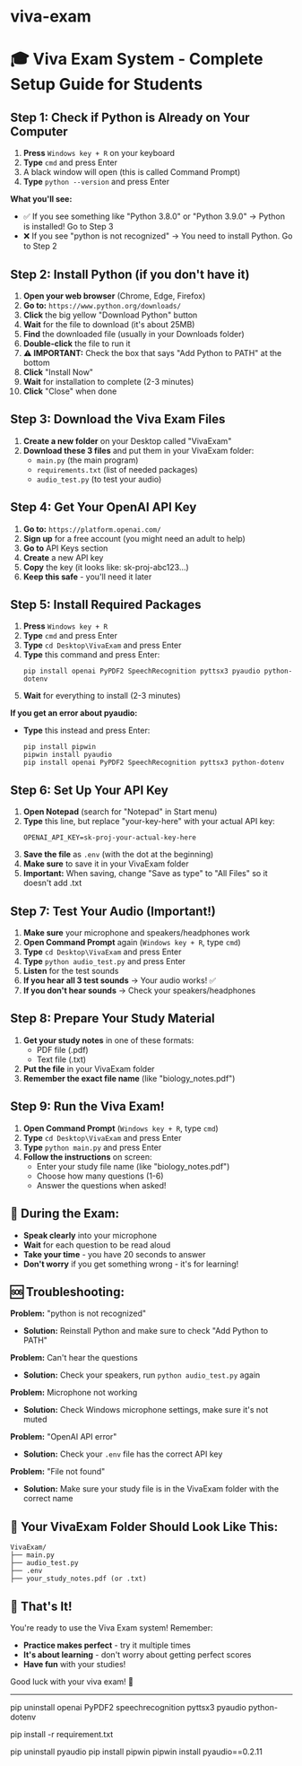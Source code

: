 # viva-exam
# 🎓 Viva Exam System - Complete Setup Guide for Students

## Step 1: Check if Python is Already on Your Computer

1. **Press** `Windows key + R` on your keyboard
2. **Type** `cmd` and press Enter
3. A black window will open (this is called Command Prompt)
4. **Type** `python --version` and press Enter

**What you'll see:**
- ✅ If you see something like "Python 3.8.0" or "Python 3.9.0" → Python is installed! Go to Step 3
- ❌ If you see "python is not recognized" → You need to install Python. Go to Step 2

## Step 2: Install Python (if you don't have it)

1. **Open your web browser** (Chrome, Edge, Firefox)
2. **Go to:** `https://www.python.org/downloads/`
3. **Click** the big yellow "Download Python" button
4. **Wait** for the file to download (it's about 25MB)
5. **Find** the downloaded file (usually in your Downloads folder)
6. **Double-click** the file to run it
7. **⚠️ IMPORTANT:** Check the box that says "Add Python to PATH" at the bottom
8. **Click** "Install Now"
9. **Wait** for installation to complete (2-3 minutes)
10. **Click** "Close" when done

## Step 3: Download the Viva Exam Files

1. **Create a new folder** on your Desktop called "VivaExam"
2. **Download these 3 files** and put them in your VivaExam folder:
   - `main.py` (the main program)
   - `requirements.txt` (list of needed packages)
   - `audio_test.py` (to test your audio)

## Step 4: Get Your OpenAI API Key

1. **Go to:** `https://platform.openai.com/`
2. **Sign up** for a free account (you might need an adult to help)
3. **Go to** API Keys section
4. **Create** a new API key
5. **Copy** the key (it looks like: sk-proj-abc123...)
6. **Keep this safe** - you'll need it later

## Step 5: Install Required Packages

1. **Press** `Windows key + R`
2. **Type** `cmd` and press Enter
3. **Type** `cd Desktop\VivaExam` and press Enter
4. **Type** this command and press Enter:
   ```
   pip install openai PyPDF2 SpeechRecognition pyttsx3 pyaudio python-dotenv
   ```
5. **Wait** for everything to install (2-3 minutes)

**If you get an error about pyaudio:**
- **Type** this instead and press Enter:
  ```
  pip install pipwin
  pipwin install pyaudio
  pip install openai PyPDF2 SpeechRecognition pyttsx3 python-dotenv
  ```

## Step 6: Set Up Your API Key

1. **Open Notepad** (search for "Notepad" in Start menu)
2. **Type** this line, but replace "your-key-here" with your actual API key:
   ```
   OPENAI_API_KEY=sk-proj-your-actual-key-here
   ```
3. **Save the file** as `.env` (with the dot at the beginning)
4. **Make sure** to save it in your VivaExam folder
5. **Important:** When saving, change "Save as type" to "All Files" so it doesn't add .txt

## Step 7: Test Your Audio (Important!)

1. **Make sure** your microphone and speakers/headphones work
2. **Open Command Prompt** again (`Windows key + R`, type `cmd`)
3. **Type** `cd Desktop\VivaExam` and press Enter
4. **Type** `python audio_test.py` and press Enter
5. **Listen** for the test sounds
6. **If you hear all 3 test sounds** → Your audio works! ✅
7. **If you don't hear sounds** → Check your speakers/headphones

## Step 8: Prepare Your Study Material

1. **Get your study notes** in one of these formats:
   - PDF file (.pdf)
   - Text file (.txt)
2. **Put the file** in your VivaExam folder
3. **Remember the exact file name** (like "biology_notes.pdf")

## Step 9: Run the Viva Exam!

1. **Open Command Prompt** (`Windows key + R`, type `cmd`)
2. **Type** `cd Desktop\VivaExam` and press Enter
3. **Type** `python main.py` and press Enter
4. **Follow the instructions** on screen:
   - Enter your study file name (like "biology_notes.pdf")
   - Choose how many questions (1-6)
   - Answer the questions when asked!

## 🎤 During the Exam:

- **Speak clearly** into your microphone
- **Wait** for each question to be read aloud
- **Take your time** - you have 20 seconds to answer
- **Don't worry** if you get something wrong - it's for learning!

## 🆘 Troubleshooting:

**Problem:** "python is not recognized"
- **Solution:** Reinstall Python and make sure to check "Add Python to PATH"

**Problem:** Can't hear the questions
- **Solution:** Check your speakers, run `python audio_test.py` again

**Problem:** Microphone not working
- **Solution:** Check Windows microphone settings, make sure it's not muted

**Problem:** "OpenAI API error"
- **Solution:** Check your `.env` file has the correct API key

**Problem:** "File not found"
- **Solution:** Make sure your study file is in the VivaExam folder with the correct name

## 📁 Your VivaExam Folder Should Look Like This:
```
VivaExam/
├── main.py
├── audio_test.py
├── .env
├── your_study_notes.pdf (or .txt)
```

## 🎉 That's It!

You're ready to use the Viva Exam system! Remember:
- **Practice makes perfect** - try it multiple times
- **It's about learning** - don't worry about getting perfect scores
- **Have fun** with your studies!

Good luck with your viva exam! 🌟

----------------------------
pip uninstall openai PyPDF2 speechrecognition pyttsx3 pyaudio python-dotenv

pip install -r requirement.txt

pip uninstall pyaudio
pip install pipwin
pipwin install pyaudio==0.2.11